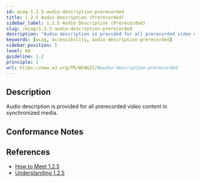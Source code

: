 ```yaml
---
id: wcag-1.2.5-audio-description-prerecorded
title: 1.2.5 Audio Description (Prerecorded)
sidebar_label: 1.2.5 Audio Description (Prerecorded)
slug: /wcag/1.2.5-audio-description-prerecorded
description: "Audio description is provided for all prerecorded video content in synchronized media."
keywords: [wcag, accessibility, audio-description-prerecorded]
sidebar_position: 5
level: AA
guideline: 1.2
principle: 1
url: https://www.w3.org/TR/WCAG22/#audio-description-prerecorded
---
```


## Description

Audio description is provided for all prerecorded video content in synchronized media.

## Conformance Notes

<!-- Add your conformance notes and evaluation here -->

## References

- [How to Meet 1.2.5](https://www.w3.org/WAI/WCAG22/quickref/#audio-description-prerecorded)
- [Understanding 1.2.5](https://www.w3.org/WAI/WCAG22/Understanding/audio-description-prerecorded.html)



